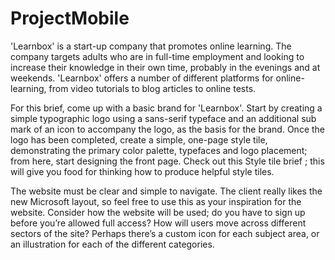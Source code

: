 # ProjectMobile

'Learnbox' is a start-up company that promotes online learning. The company targets adults who are in full-time employment and looking to increase their knowledge in their own time, probably in the evenings and at weekends. 'Learnbox' offers a number of different platforms for online-learning, from video tutorials to blog articles to online tests.

For this brief, come up with a basic brand for 'Learnbox'. Start by creating a simple typographic logo using a sans-serif typeface and an additional sub mark of an icon to accompany the logo, as the basis for the brand. Once the logo has been completed, create a simple, one-page style tile, demonstrating the primary color palette, typefaces and logo placement; from here, start designing the front page. Check out this Style tile brief ; this will give you food for thinking how to produce helpful style tiles.

The website must be clear and simple to navigate. The client really likes the new Microsoft layout, so feel free to use this as your inspiration for the website. Consider how the website will be used; do you have to sign up before you’re allowed full access? How will users move across different sectors of the site? Perhaps there’s a custom icon for each subject area, or an illustration for each of the different categories.
